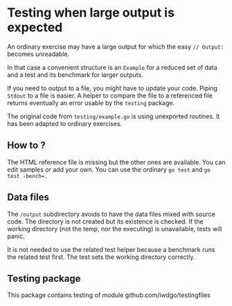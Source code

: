 # Testing when large output is expected

An ordinary exercise may have a large output for which the easy `// Output:`
becomes unreadable.

In that case a convenient structure is an `Example` for a reduced set of data and
a test and its benchmark for larger outputs.

If you need to output to a file, you might have to update your code.
Piping `Stdout` to a file is easier. A helper to compare the file to a referenced file
returns eventually an error usable by the `testing` package.

The original code from `testing/example.go` is using unexported routines.
It has been adapted to ordinary exercises.

## How to ?

The HTML reference file is missing but the other ones are available.
You can edit samples or add your own.
You can use the ordinary `go test` and `go test -bench=.`

## Data files

The `/output` subdirectory avoids to have the data files mixed with source code.
The directory is not created but its existence is checked.
If the working directory (not the temp, nor the executing) is unavailable,
tests will panic.

It is not needed to use the related test helper because a benchmark runs the related test
first. The test sets the working directory correctly.

## Testing package

This package contains testing of module github.com/iwdgo/testingfiles